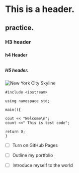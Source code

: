 # <H1> This is a header. 
### <H2> practice.
#### <H3> H3 header
##### <H4> h4 Header
###### <H5> H5 header. 

![New York City Skyline](https://blog-www.pods.com/wp-content/uploads/2019/04/MG_1_1_New_York_City-1.jpg)

```
#include <iostream>

using namespace std;

main(){

cout << "Welcome\n";
count <<" This is test code";

return 0;
}
```

- [ ] Turn on GitHub Pages
- [ ] Outline my portfolio
- [ ] Introduce myself to the world

